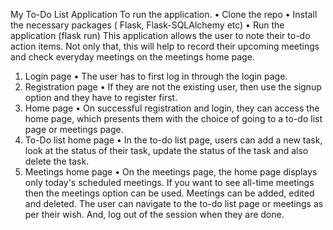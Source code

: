 My To-Do List Application
To run the application. 
•	Clone the repo
•	Install the necessary packages ( Flask, Flask-SQLAlchemy etc)
•	Run the application (flask run)
This application allows the user to note their to-do action items. Not only that, this will help to record their upcoming meetings and check everyday meetings on the meetings home page.
1. Login page
•	 The user has to first log in through the login page.
2. Registration page
•	If they are not the existing user, then use the signup option and they have to register first.
3. Home page
•	On successful registration and login, they can access the home page, which presents them with the choice of going to a to-do list page or meetings page.
4. To-Do list home page
•	 In the to-do list page, users can add a new task, look at the status of their task, update the status of the task and also delete the task.
5. Meetings home page
•	On the meetings page, the home page displays only today's scheduled meetings. If you want to see all-time meetings then the meetings option can be used. Meetings can be added, edited and deleted.
The user can navigate to the to-do list page or meetings as per their wish. And, log out of the session when they are done.
